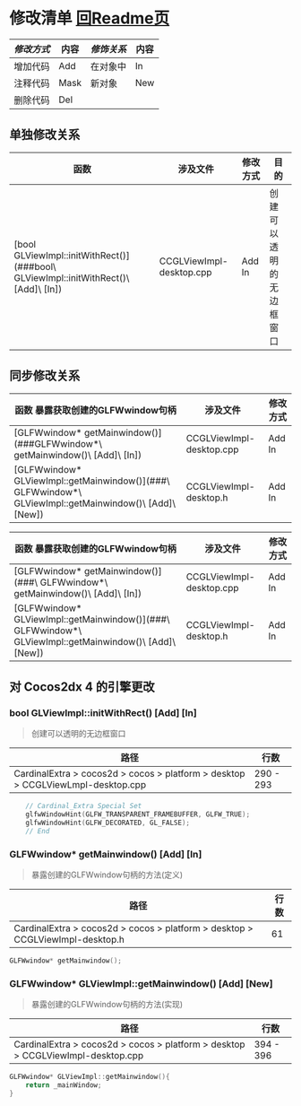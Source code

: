 # 修改清单 [回Readme页](../README.md)

|*修改方式*|内容|*修饰关系*|内容|
|-|-|-|-|
|增加代码|Add|在对象中|In|
|注释代码|Mask|新对象|New|
|删除代码|Del|

## 单独修改关系

|函数|涉及文件|修改方式|目的|
|-|-|-|-|
|[bool GLViewImpl::initWithRect()](###bool\ GLViewImpl::initWithRect()\ [Add]\ [In])|CCGLViewImpl-desktop.cpp|Add In|创建可以透明的无边框窗口|

## 同步修改关系

|函数 暴露获取创建的GLFWwindow句柄|涉及文件|修改方式|
|-|-|-|
|[GLFWwindow* getMainwindow()](###GLFWwindow*\ getMainwindow()\ [Add]\ [In])|CCGLViewImpl-desktop.cpp|Add In|
|[GLFWwindow* GLViewImpl::getMainwindow()](###\ GLFWwindow*\ GLViewImpl::getMainwindow()\ [Add]\ [New])|CCGLViewImpl-desktop.h|Add In|

|函数 暴露获取创建的GLFWwindow句柄|涉及文件|修改方式|
|-|-|-|
|[GLFWwindow* getMainwindow()](###\ GLFWwindow*\ getMainwindow()\ [Add]\ [In])|CCGLViewImpl-desktop.cpp|Add In|
|[GLFWwindow* GLViewImpl::getMainwindow()](###\ GLFWwindow*\ GLViewImpl::getMainwindow()\ [Add]\ [New])|CCGLViewImpl-desktop.h|Add In|

## 对 Cocos2dx 4 的引擎更改

### bool GLViewImpl::initWithRect() [Add] [In]
> 创建可以透明的无边框窗口

|路径|行数|
|-|-|
|CardinalExtra > cocos2d > cocos > platform > desktop > CCGLViewLmpl-desktop.cpp|290 - 293|

```C++
    // Cardinal_Extra Special Set
    glfwWindowHint(GLFW_TRANSPARENT_FRAMEBUFFER, GLFW_TRUE);
    glfwWindowHint(GLFW_DECORATED, GL_FALSE);
    // End
```


### GLFWwindow* getMainwindow() [Add] [In]
> 暴露创建的GLFWwindow句柄的方法(定义)

|路径|行数|
|-|-|
|CardinalExtra > cocos2d > cocos > platform > desktop > CCGLViewImpl-desktop.h|61|

```C++
GLFWwindow* getMainwindow();
```

### GLFWwindow* GLViewImpl::getMainwindow() [Add] [New]
> 暴露创建的GLFWwindow句柄的方法(实现)

|路径|行数|
|-|-|
|CardinalExtra > cocos2d > cocos > platform > desktop > CCGLViewImpl-desktop.cpp|394 - 396|

```C++
GLFWwindow* GLViewImpl::getMainwindow(){
    return _mainWindow;
}
```